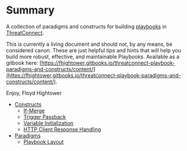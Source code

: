 # Summary

A collection of paradigms and constructs for building [playbooks](http://kb.threatconnect.com/customer/en/portal/articles/2744775-playbooks) in [ThreatConnect](https://app.threatconnect.com).

This is currently a living document and should not, by any means, be considered canon. These are just helpful tips and hints that will help you build more robust, effective, and maintainable Playbooks. Available as a gitbook here: [https://fhightower.gitbooks.io/threatconnect-playbook-paradigms-and-constructs/content/](https://fhightower.gitbooks.io/threatconnect-playbook-paradigms-and-constructs/content/).

Enjoy,
Floyd Hightower

* [Constructs](constructs/README.md)
    * [If-Merge](constructs/if_merge.md)
    * [Trigger Passback](constructs/trigger_passback.md)
    * [Variable Initialization](constructs/variable_initialization.md)
    * [HTTP Client Response Handling](constructs/http_client_response_handling.md)
* [Paradigms](paradigms/README.md)
    * [Playbook Layout](paradigms/layout.md)
